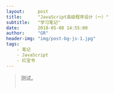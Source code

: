 ```yaml
---
layout:     post
title:      "JavaScript高级程序设计（一）"
subtitle:   "学习笔记"
date:       2018-05-08 14:55:00
author:     "GR"
header-img: "img/post-bg-js-1.jpg"
tags:
    - 笔记
    - JavaScript
    - 红宝书 
---
```


> 测试。<br><br>
> 
